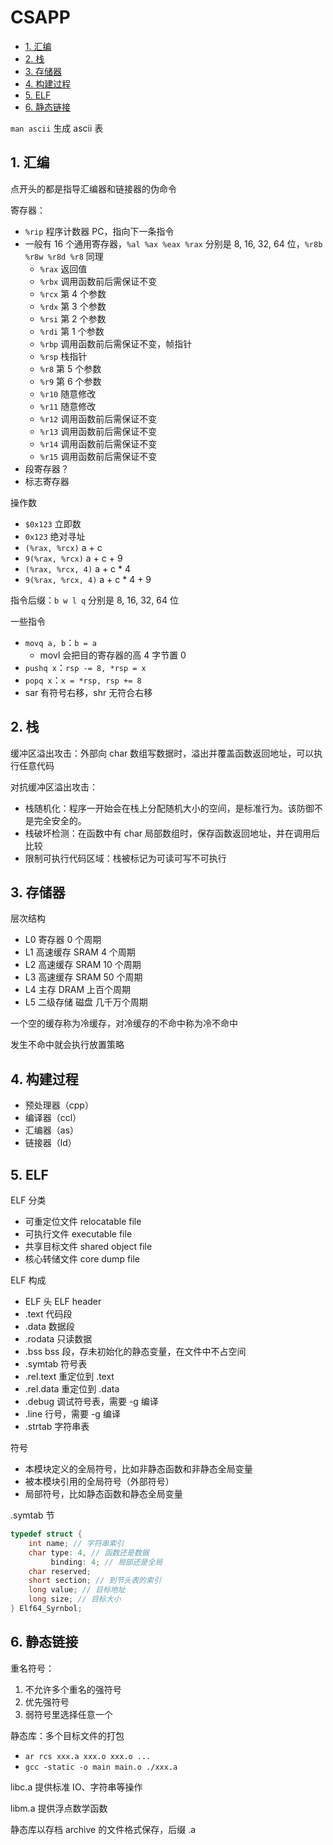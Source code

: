 # CSAPP

- [1. 汇编](#1-汇编)
- [2. 栈](#2-栈)
- [3. 存储器](#3-存储器)
- [4. 构建过程](#4-构建过程)
- [5. ELF](#5-elf)
- [6. 静态链接](#6-静态链接)

`man ascii` 生成 ascii 表

## 1. 汇编

点开头的都是指导汇编器和链接器的伪命令

寄存器：

- `%rip` 程序计数器 PC，指向下一条指令
- 一般有 16 个通用寄存器，`%al %ax %eax %rax` 分别是 8, 16, 32, 64 位，`%r8b %r8w %r8d %r8` 同理
  - `%rax` 返回值
  - `%rbx` 调用函数前后需保证不变
  - `%rcx` 第 4 个参数
  - `%rdx` 第 3 个参数
  - `%rsi` 第 2 个参数
  - `%rdi` 第 1 个参数
  - `%rbp` 调用函数前后需保证不变，帧指针
  - `%rsp` 栈指针
  - `%r8` 第 5 个参数
  - `%r9` 第 6 个参数
  - `%r10` 随意修改
  - `%r11` 随意修改
  - `%r12` 调用函数前后需保证不变
  - `%r13` 调用函数前后需保证不变
  - `%r14` 调用函数前后需保证不变
  - `%r15` 调用函数前后需保证不变
- 段寄存器？
- 标志寄存器

操作数

- `$0x123` 立即数
- `0x123` 绝对寻址
- `(%rax, %rcx)` a + c
- `9(%rax, %rcx)` a + c + 9
- `(%rax, %rcx, 4)` a + c * 4
- `9(%rax, %rcx, 4)` a + c * 4 + 9

指令后缀：`b w l q` 分别是 8, 16, 32, 64 位

一些指令

- `movq a, b`：`b = a`
  - movl 会把目的寄存器的高 4 字节置 0
- `pushq x`：`rsp -= 8, *rsp = x`
- `popq x`：`x = *rsp, rsp += 8`
- sar 有符号右移，shr 无符合右移

## 2. 栈

缓冲区溢出攻击：外部向 char 数组写数据时，溢出并覆盖函数返回地址，可以执行任意代码

对抗缓冲区溢出攻击：

- 栈随机化：程序一开始会在栈上分配随机大小的空间，是标准行为。该防御不是完全安全的。
- 栈破坏检测：在函数中有 char 局部数组时，保存函数返回地址，并在调用后比较
- 限制可执行代码区域：栈被标记为可读可写不可执行

## 3. 存储器

层次结构

- L0 寄存器 0 个周期
- L1 高速缓存 SRAM 4 个周期
- L2 高速缓存 SRAM 10 个周期
- L3 高速缓存 SRAM 50 个周期
- L4 主存 DRAM 上百个周期
- L5 二级存储 磁盘 几千万个周期

一个空的缓存称为冷缓存，对冷缓存的不命中称为冷不命中

发生不命中就会执行放置策略

## 4. 构建过程

- 预处理器（cpp）
- 编译器（ccl）
- 汇编器（as）
- 链接器（ld）

## 5. ELF

ELF 分类

- 可重定位文件 relocatable file
- 可执行文件 executable file
- 共享目标文件 shared object file
- 核心转储文件 core dump file

ELF 构成

- ELF 头 ELF header
- .text 代码段
- .data 数据段
- .rodata 只读数据
- .bss bss 段，存未初始化的静态变量，在文件中不占空间
- .symtab 符号表
- .rel.text 重定位到 .text
- .rel.data 重定位到 .data
- .debug 调试符号表，需要 -g 编译
- .line 行号，需要 -g 编译
- .strtab 字符串表

符号

- 本模块定义的全局符号，比如非静态函数和非静态全局变量
- 被本模块引用的全局符号（外部符号）
- 局部符号，比如静态函数和静态全局变量

.symtab 节

```cpp
typedef struct { 
    int name; // 字符串索引
    char type: 4, // 函数还是数据
         binding: 4; // 局部还是全局
    char reserved;
    short section; // 到节头表的索引
    long value; // 目标地址
    long size; // 目标大小
} Elf64_Syrnbol;
```

## 6. 静态链接

重名符号：

1. 不允许多个重名的强符号
2. 优先强符号
3. 弱符号里选择任意一个

静态库：多个目标文件的打包

- `ar rcs xxx.a xxx.o xxx.o ...`
- `gcc -static -o main main.o ./xxx.a`

libc.a 提供标准 IO、字符串等操作

libm.a 提供浮点数学函数

静态库以存档 archive 的文件格式保存，后缀 .a
